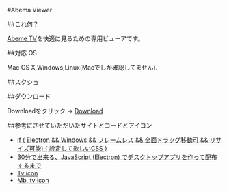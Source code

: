 #Abema Viewer

##これ何？

[Abeme TV](https://abema.tv)を快適に見るための専用ビューアです。

##対応 OS

Mac OS X,Windows,Linux(Macでしか確認してません).

##スクショ

##ダウンロード

Downloadをクリック → [Download](https://github.com/veadar/Abema-Viewer/releases)


##参考にさせていただいたサイトとコードとアイコン

- [if ( Electron && Windows && フレームレス && 全面ドラッグ移動可 && リサイズ可能) { 設定して欲しいCSS }](http://qiita.com/khsk/items/81982d89d92f88f28e41)
- [30分で出来る、JavaScript (Electron) でデスクトップアプリを作って配布するまで](http://qiita.com/nyanchu/items/15d514d9b9f87e5c0a29)
- [Tv icon](https://www.iconfinder.com/icons/110994/tv_icon#size=512)
- [Mb, tv icon](https://www.iconfinder.com/icons/81047/mb_tv_icon#size=256)
